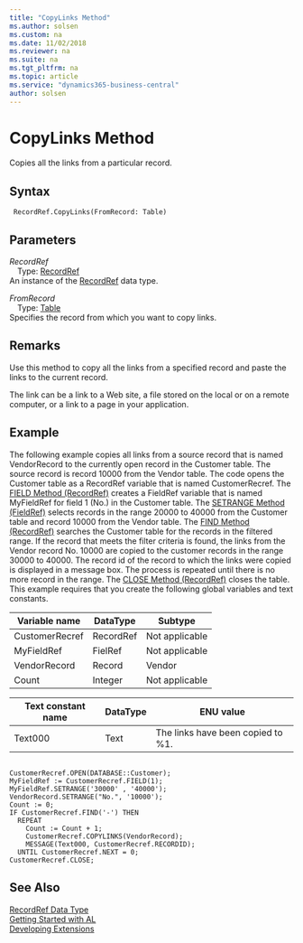 ```yaml
---
title: "CopyLinks Method"
ms.author: solsen
ms.custom: na
ms.date: 11/02/2018
ms.reviewer: na
ms.suite: na
ms.tgt_pltfrm: na
ms.topic: article
ms.service: "dynamics365-business-central"
author: solsen
---
```

[//]: # (START>DO_NOT_EDIT)
[//]: # (IMPORTANT:Do not edit any of the content between here and the END>DO_NOT_EDIT.)
[//]: # (Any modifications should be made in the .xml files in the ModernDev repo.)
# CopyLinks Method
Copies all the links from a particular record.

## Syntax
```
 RecordRef.CopyLinks(FromRecord: Table)
```
## Parameters
*RecordRef*  
&emsp;Type: [RecordRef](recordref-data-type.md)  
An instance of the [RecordRef](recordref-data-type.md) data type.  

*FromRecord*  
&emsp;Type: [Table](../table/table-data-type.md)  
Specifies the record from which you want to copy links.  



[//]: # (IMPORTANT: END>DO_NOT_EDIT)

## Remarks  
 Use this method to copy all the links from a specified record and paste the links to the current record.  

 The link can be a link to a Web site, a file stored on the local or on a remote computer, or a link to a page in your application.  

## Example  
 The following example copies all links from a source record that is named VendorRecord to the currently open record in the Customer table. The source record is record 10000 from the Vendor table. The code opens the Customer table as a RecordRef variable that is named CustomerRecref. The [FIELD Method \(RecordRef\)](../../methods/devenv-field-method-recordref.md) creates a FieldRef variable that is named MyFieldRef for field 1 \(No.\) in the Customer table. The [SETRANGE Method \(FieldRef\)](../../methods/devenv-setrange-method-fieldref.md) selects records in the range 20000 to 40000 from the Customer table and record 10000 from the Vendor table. The [FIND Method \(RecordRef\)](../../methods/devenv-find-method-recordref.md) searches the Customer table for the records in the filtered range. If the record that meets the filter criteria is found, the links from the Vendor record No. 10000 are copied to the customer records in the range 30000 to 40000. The record id of the record to which the links were copied is displayed in a message box. The process is repeated until there is no more record in the range. The [CLOSE Method \(RecordRef\)](../../methods/devenv-close-method-recordref.md) closes the table. This example requires that you create the following global variables and text constants.  

|Variable name|DataType|Subtype|  
|-------------------|--------------|-------------|  
|CustomerRecref|RecordRef|Not applicable|  
|MyFieldRef|FielRef|Not applicable|  
|VendorRecord|Record|Vendor|  
|Count|Integer|Not applicable|  

|Text constant name|DataType|ENU value|  
|------------------------|--------------|---------------|  
|Text000|Text|The links have been copied to %1.|  

```  

CustomerRecref.OPEN(DATABASE::Customer);  
MyFieldRef := CustomerRecref.FIELD(1);  
MyFieldRef.SETRANGE('30000' , '40000');  
VendorRecord.SETRANGE("No.", '10000');  
Count := 0;  
IF CustomerRecref.FIND('-') THEN  
  REPEAT  
    Count := Count + 1;  
    CustomerRecref.COPYLINKS(VendorRecord);  
    MESSAGE(Text000, CustomerRecref.RECORDID);  
  UNTIL CustomerRecref.NEXT = 0;  
CustomerRecref.CLOSE;  
```  

## See Also
[RecordRef Data Type](recordref-data-type.md)  
[Getting Started with AL](../../devenv-get-started.md)  
[Developing Extensions](../../devenv-dev-overview.md)